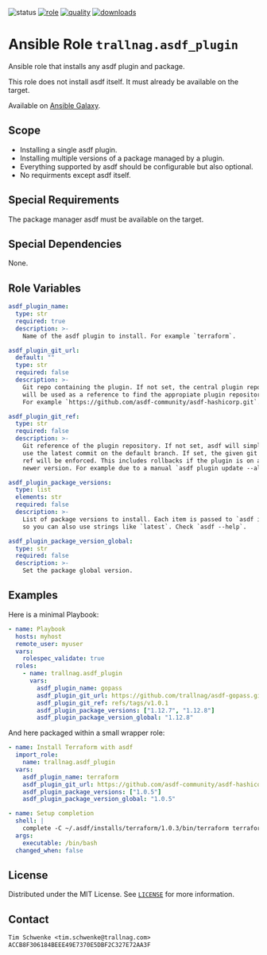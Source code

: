 ![status](https://img.shields.io/badge/status-active-brightgreen)
[![role](https://img.shields.io/ansible/role/56143)](https://galaxy.ansible.com/trallnag/asdf-plugin)
[![quality](https://img.shields.io/ansible/quality/56143)](https://galaxy.ansible.com/trallnag/asdf-plugin)
[![downloads](https://img.shields.io/ansible/role/d/56143?label=downloads)](https://galaxy.ansible.com/trallnag/asdf-plugin)

# Ansible Role `trallnag.asdf_plugin`

Ansible role that installs any asdf plugin and package.

This role does not install asdf itself. It must already be available on the target.

Available on [Ansible Galaxy](https://galaxy.ansible.com/trallnag/asdf_plugin).

## Scope

* Installing a single asdf plugin.
* Installing multiple versions of a package managed by a plugin.
* Everything supported by asdf should be configurable but also optional.
* No requirments except asdf itself.

## Special Requirements

The package manager asdf must be available on the target.

## Special Dependencies

None.

## Role Variables

```yaml
asdf_plugin_name:
  type: str
  required: true
  description: >-
    Name of the asdf plugin to install. For example `terraform`.

asdf_plugin_git_url:
  default: ""
  type: str
  required: false
  description: >-
    Git repo containing the plugin. If not set, the central plugin repo
    will be used as a reference to find the appropiate plugin repository.
    For example `https://github.com/asdf-community/asdf-hashicorp.git`.

asdf_plugin_git_ref:
  type: str
  required: false
  description: >-
    Git reference of the plugin repository. If not set, asdf will simply
    use the latest commit on the default branch. If set, the given git
    ref will be enforced. This includes rollbacks if the plugin is on a
    newer version. For example due to a manual `asdf plugin update --all`.

asdf_plugin_package_versions:
  type: list
  elements: str
  required: false
  description: >-
    List of package versions to install. Each item is passed to `asdf install`,
    so you can also use strings like `latest`. Check `asdf --help`.

asdf_plugin_package_version_global:
  type: str
  required: false
  description: >-
    Set the package global version.
```

## Examples

Here is a minimal Playbook:

```yaml
- name: Playbook
  hosts: myhost
  remote_user: myuser
  vars:
    rolespec_validate: true
  roles:
    - name: trallnag.asdf_plugin
      vars:
        asdf_plugin_name: gopass
        asdf_plugin_git_url: https://github.com/trallnag/asdf-gopass.git
        asdf_plugin_git_ref: refs/tags/v1.0.1
        asdf_plugin_package_versions: ["1.12.7", "1.12.8"]
        asdf_plugin_package_version_global: "1.12.8"
```

And here packaged within a small wrapper role:

```yaml
- name: Install Terraform with asdf
  import_role:
    name: trallnag.asdf_plugin
  vars:
    asdf_plugin_name: terraform
    asdf_plugin_git_url: https://github.com/asdf-community/asdf-hashicorp.git
    asdf_plugin_package_versions: ["1.0.5"]
    asdf_plugin_package_version_global: "1.0.5"

- name: Setup completion
  shell: |
    complete -C ~/.asdf/installs/terraform/1.0.3/bin/terraform terraform
  args:
    executable: /bin/bash
  changed_when: false
```

## License

Distributed under the MIT License. See [`LICENSE`](LICENSE) for more information.

## Contact

```txt
Tim Schwenke <tim.schwenke@trallnag.com>
ACCB8F306184BEEE49E7370E5DBF2C327E72AA3F
```
